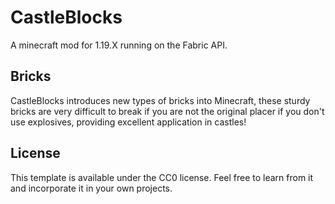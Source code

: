 # CastleBlocks
A minecraft mod for 1.19.X running on the Fabric API.

## Bricks

CastleBlocks introduces new types of bricks into Minecraft, these sturdy bricks are very difficult to break if you are not the original placer if you don't use explosives, providing excellent application in castles!

## License

This template is available under the CC0 license. Feel free to learn from it and incorporate it in your own projects.
